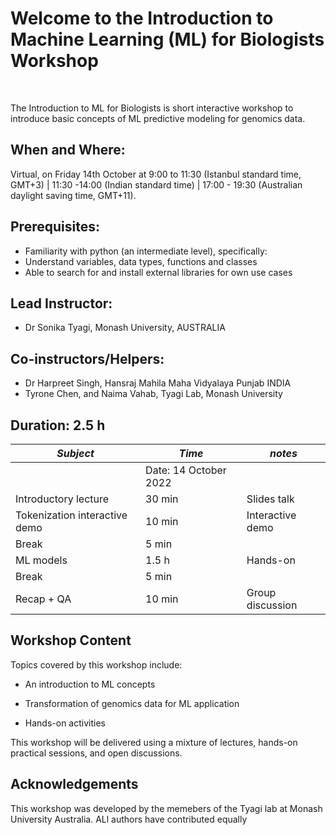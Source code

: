 # Welcome to the Introduction to Machine Learning (ML) for Biologists Workshop
<br>

The Introduction to ML for Biologists is short interactive workshop to introduce basic concepts of ML predictive modeling for genomics data. 


## When and Where: 
Virtual, on Friday 14th October at 9:00 to 11:30 (Istanbul standard time, GMT+3) | 11:30 -14:00 (Indian standard time) | 17:00 - 19:30 (Australian daylight saving  time, GMT+11). 

## Prerequisites:

- Familiarity with python (an intermediate level), specifically:
- Understand variables, data types, functions and classes
- Able to search for and install external libraries for own use cases

## Lead Instructor: 
* Dr Sonika Tyagi, Monash University, AUSTRALIA
## Co-instructors/Helpers: 
* Dr Harpreet Singh, Hansraj Mahila Maha Vidyalaya Punjab INDIA
* Tyrone Chen, and Naima Vahab, Tyagi Lab, Monash University

## Duration: 2.5 h

|*Subject* |*Time*| *notes*|
|-----|--------|-----|
||Date: 14 October 2022 |
|Introductory lecture |30 min |Slides talk|
|Tokenization interactive demo |10 min| Interactive demo|
|Break |5 min||
|ML models |1.5 h|Hands-on|
|Break |5 min||
|Recap + QA|10 min | Group discussion|




## Workshop Content
Topics covered by this workshop include:

* An introduction to ML concepts 

* Transformation of genomics data for ML application

* Hands-on activities 


This workshop will be delivered using a mixture of lectures, hands-on practical sessions, and open discussions.

## Acknowledgements
This workshop was developed by the memebers of the Tyagi lab at Monash University Australia. ALl authors have contributed equally <br>


